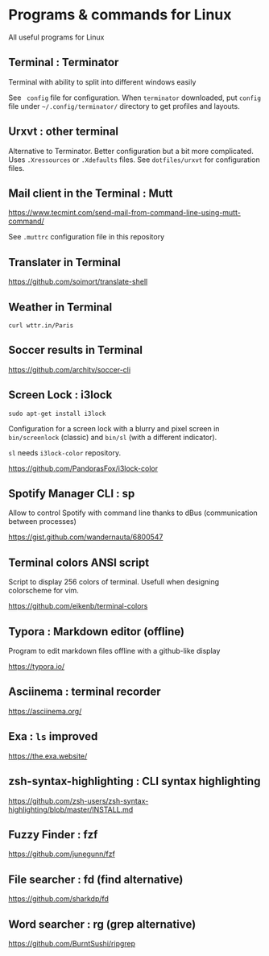 # Programs & commands for Linux

All useful programs for Linux

## Terminal : Terminator

Terminal with ability to split into different windows easily

See ` config` file for configuration.
When `terminator` downloaded, put `config` file under `~/.config/terminator/` directory to get profiles and layouts.

## Urxvt : other terminal

Alternative to Terminator. Better configuration but a bit more complicated. Uses `.Xressources` or `.Xdefaults` files. See `dotfiles/urxvt` for configuration files.

## Mail client in the Terminal : Mutt

https://www.tecmint.com/send-mail-from-command-line-using-mutt-command/

See `.muttrc` configuration file in this repository

## Translater in Terminal

https://github.com/soimort/translate-shell

## Weather in Terminal

`curl wttr.in/Paris`

## Soccer results in Terminal

https://github.com/architv/soccer-cli

## Screen Lock : i3lock

`sudo apt-get install i3lock`

Configuration for a screen lock with a blurry and pixel screen in `bin/screenlock` (classic) and `bin/sl` (with a different indicator). 

`sl` needs `i3lock-color` repository.

https://github.com/PandorasFox/i3lock-color

## Spotify Manager CLI : sp

Allow to control Spotify with command line thanks to dBus (communication between processes)

https://gist.github.com/wandernauta/6800547

## Terminal colors ANSI script

Script to display 256 colors of terminal. Usefull when designing colorscheme for vim.

https://github.com/eikenb/terminal-colors

## Typora :  Markdown editor (offline)

Program to edit markdown files offline with a github-like display 

https://typora.io/

## Asciinema : terminal recorder

https://asciinema.org/

## Exa : `ls` improved

https://the.exa.website/

## zsh-syntax-highlighting : CLI syntax highlighting

https://github.com/zsh-users/zsh-syntax-highlighting/blob/master/INSTALL.md

## Fuzzy Finder : fzf

https://github.com/junegunn/fzf

## File searcher : fd (find alternative)

https://github.com/sharkdp/fd

## Word searcher : rg (grep alternative)

https://github.com/BurntSushi/ripgrep
